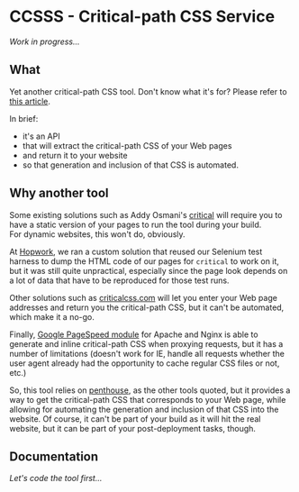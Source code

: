 # CCSSS - Critical-path CSS Service

_Work in progress..._


## What

Yet another critical-path CSS tool. Don't know what it's for? Please refer to
[this article](https://developers.google.com/web/fundamentals/performance/critical-rendering-path/?hl=en).

In brief:

* it's an API
* that will extract the critical-path CSS of your Web pages
* and return it to your website
* so that generation and inclusion of that CSS is automated.


## Why another tool

Some existing solutions such as Addy Osmani's [critical](https://github.com/addyosmani/critical)
will require you to have a static version of your pages to run the tool during your build.  
For dynamic websites, this won't do, obviously.

At [Hopwork](https://www.hopwork.fr), we ran a custom solution that reused our Selenium
test harness to dump the HTML code of our pages for `critical` to work on it, but it was
still quite unpractical, especially since the page look depends on a lot of data that
have to be reproduced for those test runs.

Other solutions such as [criticalcss.com](http://criticalcss.com/) will let you enter
your Web page addresses and return you the critical-path CSS, but it can't be automated,
which make it a no-go.

Finally, [Google PageSpeed module](https://developers.google.com/speed/pagespeed/module/filter-prioritize-critical-css)
for Apache and Nginx is able to generate and inline critical-path CSS when proxying
requests, but it has a number of limitations (doesn't work for IE, handle all requests
whether the user agent already had the opportunity to cache regular CSS files or not, etc.)

So, this tool relies on [penthouse](https://github.com/pocketjoso/penthouse), as the
other tools quoted, but it provides a way to get the critical-path CSS that corresponds
to your Web page, while allowing for automating the generation and inclusion of that CSS
into the website. Of course, it can't be part of your build as it will hit the real
website, but it can be part of your post-deployment tasks, though.


## Documentation

_Let's code the tool first..._

